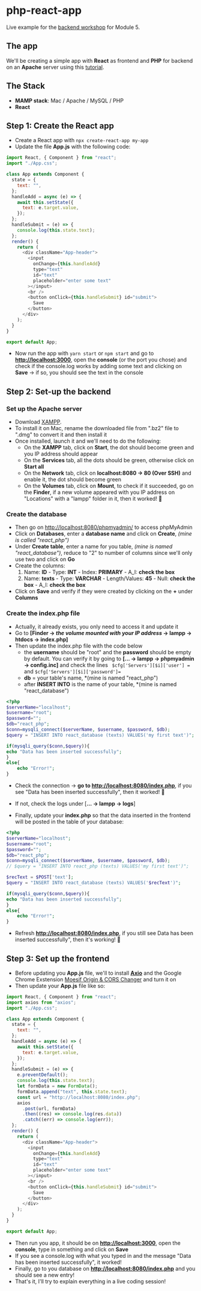 # php-react-app

Live example for the [backend workshop](https://io.tskoli.dev/guides/61d477adc520060008588f10) for Module 5.

## The app 

We'll be creating a simple app with **React** as frontend and **PHP** for backend on an **Apache** server using this [tutorial](https://www.youtube.com/watch?v=96DuZ33NX_Y).

## The Stack  
- **MAMP stack**: Mac / Apache / MySQL / PHP 
- **React** 

## Step 1: Create the React app 

- Create a React app with `npx create-react-app my-app`
- Update the file **App.js** with the following code: 

```javascript
import React, { Component } from "react";
import "./App.css";

class App extends Component {
  state = {
    text: "",
  };
  handleAdd = async (e) => {
    await this.setState({
      text: e.target.value,
    });
  };
  handleSubmit = (e) => {
    console.log(this.state.text);
  };
  render() {
    return (
      <div className="App-header">
        <input
          onChange={this.handleAdd}
          type="text"
          id="text"
          placeholder="enter some text"
        ></input>
        <br />
        <button onClick={this.handleSubmit} id="submit">
          Save
        </button>
      </div>
    );
  }
}

export default App;

```

- Now run the app with `yarn start` or `npm start` and go to **[http://localhost:3000](http://localhost:3000)**, open the **console** (or the port you chose) and check if the console.log works by adding some text and clicking on **Save** -> if so, you should see the text in the console 

## Step 2: Set-up the backend

### Set up the Apache server 

- Download [XAMPP](https://www.apachefriends.org/index.html). 
- To install it on Mac, rename the downloaded file from ".bz2" file to ".dmg" to convert it and then install it
- Once installed, launch it and we'll need to do the following:
    - On the **XAMPP** tab, click on **Start**, the dot should become green and you IP address should appear 
    - On the **Services** tab, all the dots should be green, otherwise click on **Start all**
    - On the **Network** tab, click on **localhost:8080 -> 80 (Over SSH)** and enable it, the dot should become green  
    - On the **Volumes** tab, click on **Mount**, to check if it succeeded, go on the **Finder**, if a new volume appeared with you IP address on "Locations" with a "lampp" folder in it, then it worked! 🎉

### Create the database

- Then go on [http://localhost:8080/phpmyadmin/](http://localhost:8080/phpmyadmin/) to access phpMyAdmin
- Click on **Databases**, enter a **database name** and click on **Create**, *(mine is called "react_php")*
- Under **Create table**, enter a name for you table, *(mine is named "react_database")*, reduce to "2" to number of columns since we'll only use two and click on **Go**
- Create the columns: 
    1. Name: **ID** - Type: **INT** - Index: **PRIMARY** - A_I: **check the box**
    2. Name: **texts** - Type: **VARCHAR** - Length/Values: **45** - Null: **check the box** - A_I: **check the box**
- Click on **Save** and verify if they were created by clicking on the **+** under **Columns**

### Create the index.php file 

- Actually, it already exists, you only need to access it and update it
- Go to **[Finder -> *the volume mounted with your IP address* -> lampp -> htdocs -> index.php]**
- Then update the index.php file with the code below 
    - the **username** should be "root" and the **password** should be empty by default. You can verify it by going to **[... -> lampp -> phpmyadmin -> config.inc]** and check the lines ` $cfg['Servers'][$i]['user'] =` and `$cfg['Servers'][$i]['password']=` 
    - **db** = your table's name, *(mine is named "react_php")
    - after **INSERT INTO** is the name of your table, *(mine is named "react_database")
        
```php
<?php
$serverName="localhost";
$username="root";
$password="";
$db="react_php";
$conn=mysqli_connect($serverName, $username, $password, $db);
$query = "INSERT INTO react_database (texts) VALUES('my first text')";

if(mysqli_query($conn,$query)){
echo "Data has been inserted successfully";
}
else{
    echo "Error!";
}
```

- Check the connection -> **go to [http://localhost:8080/index.php](http://localhost:8080/index.php)**, if you see "Data has been inserted successfully", then it worked! 🎉

- If not, check the logs under [**... -> lampp -> logs**]

- Finally, update your **index.php** so that the data inserted in the frontend will be posted in the table of your database:

```php
<?php
$serverName="localhost";
$username="root";
$password="";
$db="react_php";
$conn=mysqli_connect($serverName, $username, $password, $db);
// $query = "INSERT INTO react_php (texts) VALUES('my first text')";

$recText = $POST['text'];
$query = "INSERT INTO react_database (texts) VALUES('$recText')";

if(mysqli_query($conn,$query)){
echo "Data has been inserted successfully";
}
else{
    echo "Error!";
}
```

- Refresh **[http://localhost:8080/index.php](http://localhost:8080/index.php)**, if you still see Data has been inserted successfully", then it's working! 🎉

## Step 3: Set up the frontend  

- Before updating you **App.js** file, we'll to install **[Axio](https://axios-http.com/docs/intro)** and the Google Chrome Exstension [Moesif Origin & CORS Changer](https://chrome.google.com/webstore/detail/moesif-origin-cors-change/digfbfaphojjndkpccljibejjbppifbc#:~:text=Moesif%20Origin%20%26%20CORS%20Changer&text=This%20plugin%20allows%20you%20to,without%20receiving%20Cross%20Origin%20Errors.) and turn it on
- Then update your **App.js** file like so: 


```javascript
import React, { Component } from "react";
import axios from "axios";
import "./App.css";

class App extends Component {
  state = {
    text: "",
  };
  handleAdd = async (e) => {
    await this.setState({
      text: e.target.value,
    });
  };
  handleSubmit = (e) => {
    e.preventDefault();
    console.log(this.state.text);
    let formData = new FormData();
    formData.append("text", this.state.text);
    const url = "http://localhost:8080/index.php";
    axios
      .post(url, formData)
      .then((res) => console.log(res.data))
      .catch((err) => console.log(err));
  };
  render() {
    return (
      <div className="App-header">
        <input
          onChange={this.handleAdd}
          type="text"
          id="text"
          placeholder="enter some text"
        ></input>
        <br />
        <button onClick={this.handleSubmit} id="submit">
          Save
        </button>
      </div>
    );
  }
}

export default App;
```

- Then run you app, it should be on **[http://localhost:3000](http://localhost:3000)**, open the **console**, type in something and click on **Save**
- If you see a console.log with what you typed in and the message "Data has been inserted successfully", it worked!
- Finally, go to you database on **[http://localhost:8080/index.php](http://localhost:8080/index.php)** and you should see a new entry! 
- That's it, I'll try to explain everything in a live coding session! 


